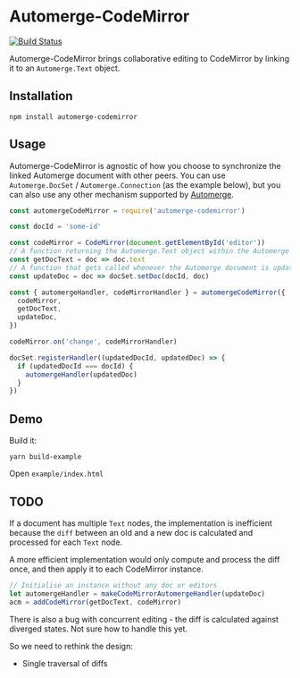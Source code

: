 # Automerge-CodeMirror

[![Build Status](https://travis-ci.org/aslakhellesoy/automerge-codemirror.svg?branch=master)](https://travis-ci.org/aslakhellesoy/automerge-codemirror)

Automerge-CodeMirror brings collaborative editing to CodeMirror by linking it to
an `Automerge.Text` object.

## Installation

    npm install automerge-codemirror

## Usage

Automerge-CodeMirror is agnostic of how you choose to synchronize the linked Automerge document
with other peers. You can use `Automerge.DocSet` / `Automerge.Connection` (as the example below),
but you can also use any other mechanism supported by
[Automerge](https://github.com/automerge/automerge).

```javascript
const automergeCodeMirror = require('automerge-codemirror')

const docId = 'some-id'

const codeMirror = CodeMirror(document.getElementById('editor'))
// A function returning the Automerge.Text object within the Automerge document
const getDocText = doc => doc.text
// A function that gets called whenever the Automerge document is updated by editor changes
const updateDoc = doc => docSet.setDoc(docId, doc)

const { automergeHandler, codeMirrorHandler } = automergeCodeMirror({
  codeMirror,
  getDocText,
  updateDoc,
})

codeMirror.on('change', codeMirrorHandler)

docSet.registerHandler((updatedDocId, updatedDoc) => {
  if (updatedDocId === docId) {
    automergeHandler(updatedDoc)
  }
})
```

## Demo

Build it:

    yarn build-example

Open `example/index.html`

## TODO

If a document has multiple `Text` nodes, the implementation is inefficient because the
`diff` between an old and a new doc is calculated and processed for each `Text` node.

A more efficient implementation would only compute and process the diff once, and then
apply it to each CodeMirror instance.

```javascript
// Initialise an instance without any doc or editors
let automergeHandler = makeCodeMirrorAutomergeHandler(updateDoc)
acm = addCodeMirror(getDocText, codeMirror)
```

There is also a bug with concurrent editing - the diff is calculated against diverged
states. Not sure how to handle this yet.

So we need to rethink the design:

- Single traversal of diffs
